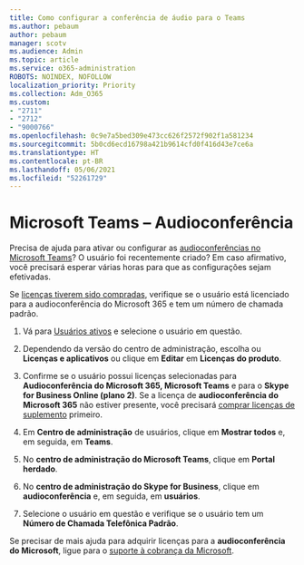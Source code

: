 ```yaml
---
title: Como configurar a conferência de áudio para o Teams
ms.author: pebaum
author: pebaum
manager: scotv
ms.audience: Admin
ms.topic: article
ms.service: o365-administration
ROBOTS: NOINDEX, NOFOLLOW
localization_priority: Priority
ms.collection: Adm_O365
ms.custom:
- "2711"
- "2712"
- "9000766"
ms.openlocfilehash: 0c9e7a5bed309e473cc626f2572f902f1a581234
ms.sourcegitcommit: 5b0cd6ecd16798a421b9614cfd0f416d43e7ce6a
ms.translationtype: HT
ms.contentlocale: pt-BR
ms.lasthandoff: 05/06/2021
ms.locfileid: "52261729"
---
```

# <a name="microsoft-teams--audio-conferencing"></a>Microsoft Teams – Audioconferência

Precisa de ajuda para ativar ou configurar as [audioconferências no Microsoft Teams](https://docs.microsoft.com/microsoftteams/set-up-audio-conferencing-in-teams)?  O usuário foi recentemente criado? Em caso afirmativo, você precisará esperar várias horas para que as configurações sejam efetivadas.

Se [licenças tiverem sido compradas](https://docs.microsoft.com/microsoftteams/set-up-audio-conferencing-in-teams#step-2-get-and-assign-licenses), verifique se o usuário está licenciado para a audioconferência do Microsoft 365 e tem um número de chamada padrão.

1. Vá para [Usuários ativos](https://admin.microsoft.com/Adminportal/Home?source=applauncher#/users) e selecione o usuário em questão.

2. Dependendo da versão do centro de administração, escolha ou **Licenças e aplicativos** ou clique em **Editar** em **Licenças do produto**.

3. Confirme se o usuário possui licenças selecionadas para **Audioconferência do Microsoft 365, Microsoft Teams** e para o **Skype for Business Online (plano 2)**. Se a licença de **audioconferência do Microsoft 365** não estiver presente, você precisará [comprar licenças de suplemento](https://docs.microsoft.com/microsoftteams/teams-add-on-licensing/microsoft-teams-add-on-licensing?tabs=small-business) primeiro.

4. Em **Centro de administração** de usuários, clique em **Mostrar todos** e, em seguida, em **Teams**.

5. No **centro de administração do Microsoft Teams**, clique em **Portal herdado**.

6. No **centro de administração do Skype for Business**, clique em **audioconferência** e, em seguida, em **usuários**.

7. Selecione o usuário em questão e verifique se o usuário tem um **Número de Chamada Telefônica Padrão**.

Se precisar de mais ajuda para adquirir licenças para a **audioconferência do Microsoft**, ligue para o [suporte à cobrança da Microsoft](/microsoft-365/admin/contact-support-for-business-products?view=o365-worldwide#phone-support).
